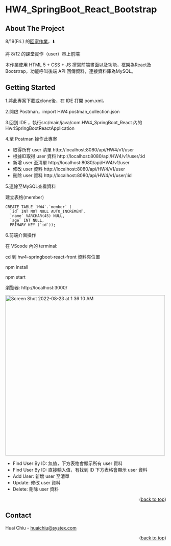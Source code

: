 <a name="huai's readme-top"></a>
# HW4_SpringBoot_React_Bootstrap

<!-- ABOUT THE PROJECT -->
## About The Project
8/19(Fri.) 的[回家作業](https://hackmd.io/@kazzy/S1K5Lu5R9)，:arrow_down:

將 8/12 的課堂實作（user）串上前端

本作業使用 HTML 5 + CSS + JS 撰寫前端畫面以及功能，框架為React及Bootstrap，功能呼叫後端 API 回傳資料，連接資料庫為MySQL。

<!-- GETTING STARTED -->
## Getting Started

1.將此專案下載或clone後，在 IDE 打開 pom.xml。

2.開啟 Postman，import HW4.postman_collection.json

3.回到 IDE ，執行src/main/java/com.HW4_SpringBoot_React 內的 Hw4SpringBootReactApplication

4.至 Postman 操作此專案

* 取得所有 user 清單 http://localhost:8080/api/HW4/v1/user
* 根據ID取得 user 資料 http://localhost:8080/api/HW4/v1/user/:id
* 新增 user 至清單 http://localhost:8080/api/HW4/v1/user
* 修改 user 資料 http://localhost:8080/api/HW4/v1/user
* 刪除 user 資料 http://localhost:8080/api/HW4/v1/user/:id

5.連線至MySQL查看資料

建立表格(member)

```sql=1
CREATE TABLE `HW4`.`member` (
  `id` INT NOT NULL AUTO_INCREMENT,
  `name` VARCHAR(45) NULL,
  `age` INT NULL,
  PRIMARY KEY (`id`));
 ``` 
 
6.前端介面操作

在 VScode 內的 terminal: 

cd 到 hw4-springboot-react-front 資料夾位置

npm install

npm start

瀏覽器: http://localhost:3000/

<img width="500" alt="Screen Shot 2022-08-23 at 1 36 10 AM" src="https://user-images.githubusercontent.com/80444687/185990759-585279ce-7f73-47f8-8512-f234b5222d57.png">

* Find User By ID: 無值，下方表格會顯示所有 user 資料
* Find User By ID: 直接輸入值，有找到 ID 下方表格會顯示 user 資料
* Add User:  新增 user 至清單
* Update: 修改 user 資料
* Delete: 刪除 user 資料




<p align="right">(<a href="#huai's readme-top">back to top</a>)</p>

<!-- CONTACT -->
## Contact

Huai Chiu - huaichiu@systex.com

<p align="right">(<a href="#huai's readme-top">back to top</a>)</p>
